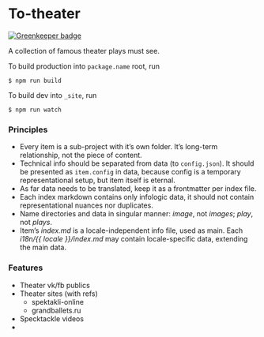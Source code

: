# To-theater

[![Greenkeeper badge](https://badges.greenkeeper.io/dfcreative/2theater.svg)](https://greenkeeper.io/)

A collection of famous theater plays must see.

To build production into `package.name` root, run

```
$ npm run build
```

To build dev into `_site`, run

```
$ npm run watch
```

### Principles

* Every item is a sub-project with it’s own folder. It’s long-term relationship, not the piece of content.
* Technical info should be separated from data (to `config.json`). It should be presented as `item.config` in data, because config is a temporary representational setup, but item itself is eternal.
* As far data needs to be translated, keep it as a frontmatter per index file.
* Each index markdown contains only infologic data, it should not contain representational nuances nor duplicates.
* Name directories and data in singular manner: _image_, not _images_; _play_, not _plays_.
* Item’s _index.md_ is a locale-independent info file, used as main. Each _i18n/{{ locale }}/index.md_ may contain locale-specific data, extending the main data.


### Features

* Theater vk/fb publics
* Theater sites (with refs)
	* spektakli-online
	* grandballets.ru
* Specktackle videos
*